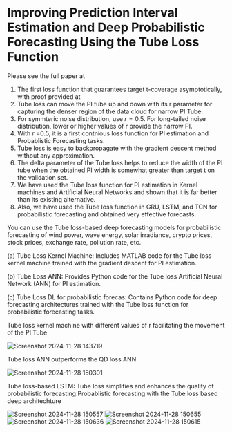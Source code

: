 # Improving Prediction Interval Estimation and Deep Probabilistic Forecasting Using the Tube Loss Function
Please see the full paper at 

 1. The first loss function that guarantees target t-coverage asymptotically, with proof provided at  
 2. Tube loss can move the PI tube up and down with its r parameter for capturing the denser region of the data cloud for narrow PI Tube.
3.  For symmteric noise distribution, use $r=0.5$. For long-tailed noise distribution, lower or higher values of r provide the narrow PI.
4.  With r =0.5, it is a first contnious loss function for PI estimation and Probablistic Forecasting tasks.
5. Tube loss is easy to backpropagate with the gradient descent method without any approximation.
6. The delta parameter of the Tube loss helps to reduce the width of the PI tube when the obtained PI width is somewhat greater than target t on the validation set. 
7. We have used the Tube loss function for PI estimation in Kernel machines and Artificial Neural Networks and shown that it is far better than its existing alternative.
8. Also, we have used the Tube loss function in GRU, LSTM, and TCN for probabilistic forecasting and obtained very effective forecasts.

You can use the Tube loss-based deep forecasting models for probabilistic forecasting of wind power, wave energy, solar irradiance, crypto prices, stock prices, exchange rate, pollution rate,  etc.

(a) Tube Loss Kernel Machine: Includes MATLAB code for the Tube loss kernel machine trained with the gradient descent for PI estimation.

(b) Tube Loss ANN: Provides Python code for the Tube loss Artificial Neural Network (ANN) for PI estimation.

(c) Tube Loss DL for probabilistic forecas: Contains Python code for  deep forecasting architectures trained with the Tube loss function for probabilistic forecasting tasks.


Tube loss kernel machine with different values of r facilitating the movement of the PI Tube

![Screenshot 2024-11-28 143719](https://github.com/user-attachments/assets/d20edecc-4563-4f88-abe0-356d5d3185d2)


Tube loss ANN outperforms the QD loss ANN.


![Screenshot 2024-11-28 150301](https://github.com/user-attachments/assets/ae2897c4-e418-4a5f-be84-266a0ba85d85)


Tube loss-based LSTM:  Tube loss simplifies and enhances the quality of probabilistic forecasting.Probablistic forecasting with the Tube loss based deep architechture

![Screenshot 2024-11-28 150557](https://github.com/user-attachments/assets/ffbbee30-a2fa-4a05-817f-60ac8ef2c101)
![Screenshot 2024-11-28 150655](https://github.com/user-attachments/assets/6a3cc67c-3e3b-4104-8691-de9864e3d371)
![Screenshot 2024-11-28 150636](https://github.com/user-attachments/assets/c7e1c2ad-7d79-48df-af16-87a132426bd2)
![Screenshot 2024-11-28 150615](https://github.com/user-attachments/assets/33e82956-16ab-4e67-ba0b-21f59b03ac4f)
